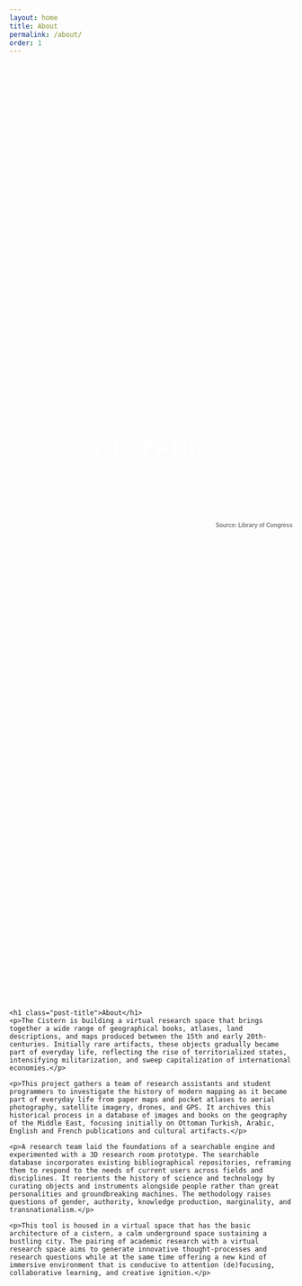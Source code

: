 ```yaml
---
layout: home
title: About
permalink: /about/
order: 1
---
```

<style>
  .container{
    position: relative;
  }
  .wrapper{
    max-width:none;
  }
  .centered{
    position: absolute;
    top: 50%;
    left: 50%;
    transform: translate(-50%, -50%);
    color: white;
  }
  .banner{
    background-image: url(/images/BannerImage.jpeg);
    filter: brightness(50%);
    background-position: center;
    background-repeat: no-repeat;
    background-size: cover;
    position: relative;
    width: 100%;
    padding-top: 20vh;
    padding-bottom: 20vh;
  }
  .article{
    max-width: -webkit-calc(800px - (30px * 2));
    padding-top:30px;
    margin-left:auto;
    margin-right:auto;
  }
  <!--GO FIX THIS-->
  .sourcing-text{
    text-align: right;
    color: white;
    top: 0;
    right: 0;
  }

</style>

<body>
  <div class="container">
    <div class="banner">
      <h3 style="text-align: right; color: white; vertical-align: top; font-size:10px">Source: Library of Congress</h3>
    </div>
    <!--<img src="{{site.baseurl}}/images/BannerImage.jpeg"  style="height:400px; width: 100%; object-fit:cover; filter: brightness(50%);">
  -->
    <div class="centered" style="font-size: 50px; font-size: 5vw; top: 42%;">CISTERN</div>
    <div class="centered" style="top: 55%; font-size: 1.8vw; text-align: center;">A Database of Geographical Knowledge in the Ottoman World</div>

  </div>

  <div class="article">

    <h1 class="post-title">About</h1>
    <p>The Cistern is building a virtual research space that brings together a wide range of geographical books, atlases, land descriptions, and maps produced between the 15th and early 20th-centuries. Initially rare artifacts, these objects gradually became part of everyday life, reflecting the rise of territorialized states, intensifying militarization, and sweep capitalization of international economies.</p>

    <p>This project gathers a team of research assistants and student programmers to investigate the history of modern mapping as it became part of everyday life from paper maps and pocket atlases to aerial photography, satellite imagery, drones, and GPS. It archives this historical process in a database of images and books on the geography of the Middle East, focusing initially on Ottoman Turkish, Arabic, English and French publications and cultural artifacts.</p>

    <p>A research team laid the foundations of a searchable engine and experimented with a 3D research room prototype. The searchable database incorporates existing bibliographical repositories, reframing them to respond to the needs of current users across fields and disciplines. It reorients the history of science and technology by curating objects and instruments alongside people rather than great personalities and groundbreaking machines. The methodology raises questions of gender, authority, knowledge production, marginality, and transnationalism.</p>

    <p>This tool is housed in a virtual space that has the basic architecture of a cistern, a calm underground space sustaining a bustling city. The pairing of academic research with a virtual research space aims to generate innovative thought-processes and research questions while at the same time offering a new kind of immersive environment that is conducive to attention (de)focusing, collaborative learning, and creative ignition.</p>
  </div>
</body>
